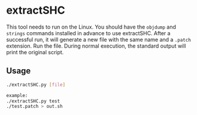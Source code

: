 # extractSHC

This tool needs to run on the Linux. You should have the `objdump` and `strings` commands installed in advance to use extractSHC. After a successful run, it will generate a new file with the same name and a `.patch` extension. Run the file. During normal execution, the standard output will print the original script.


## Usage
```sh
./extractSHC.py [file]

example:
./extractSHC.py test
./test.patch > out.sh
```
